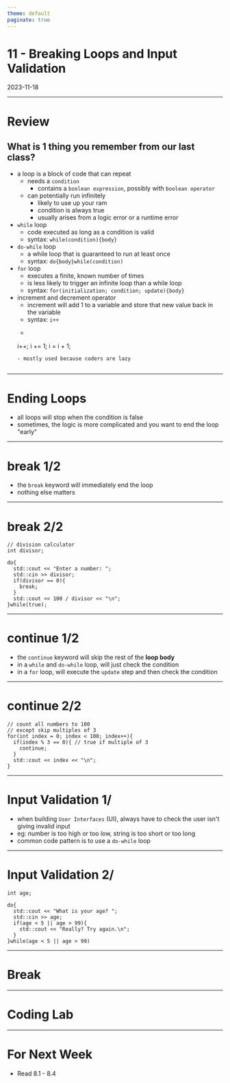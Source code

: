 ```yaml
---
theme: default
paginate: true
---
```


# 11 - Breaking Loops and Input Validation
2023-11-18

---

# Review
## What is 1 thing you remember from our last class?

- a loop is a block of code that can repeat
  - needs a `condition`
    - contains a `boolean expression`, possibly with `boolean operator`
  - can potentially run infinitely
    - likely to use up your ram
	- condition is always true
	- usually arises from a logic error or a runtime error
- `while` loop
  - code executed as long as a condition is valid
  - syntax: `while(condition){body}`
- `do-while` loop
  - a while loop that is guaranteed to run at least once
  - syntax: `do{body}while(condition)`
- `for` loop
  - executes a finite, known number of times
  - is less likely to trigger an infinite loop than a while loop
  - syntax: `for(initialization; condition; update){body}`
- increment and decrement operator
  - increment will add 1 to a variable and store that new value back in the variable
  - syntax: `i++`
  - ```
  i++;
  i += 1;
  i = i + 1;
  ```
  - mostly used because coders are lazy
  

---

# Ending Loops

- all loops will stop when the condition is false
- sometimes, the logic is more complicated and you want to end the loop "early"

---

# break 1/2

- the `break` keyword will immediately end the loop
- nothing else matters

---

# break 2/2

```
// division calculator
int divisor;

do{
  std::cout << "Enter a number: ";
  std::cin >> divisor;
  if(divisor == 0){
	break;
  }
  std::cout << 100 / divisor << "\n";
}while(true);
```

---

# continue 1/2

- the `continue` keyword will skip the rest of the **loop body**
- in a `while` and `do-while` loop, will just check the condition
- in a `for` loop, will execute the `update` step and then check the condition

---

# continue 2/2

```
// count all numbers to 100
// except skip multiples of 3
for(int index = 0; index < 100; index++){
  if(index % 3 == 0){ // true if multiple of 3
    continue;
  }
  std::cout << index << "\n";
}
```

---

# Input Validation 1/

- when building `User Interfaces` (UI), always have to check the user isn't giving invalid input
- eg: number is too high or too low, string is too short or too long
- common code pattern is to use a `do-while` loop

---

# Input Validation 2/

```
int age;

do{
  std::cout << "What is your age? ";
  std::cin >> age;
  if(age < 5 || age > 99){
    std::cout << "Really? Try again.\n";
  }
}while(age < 5 || age > 99)
```

---

# Break

---

# Coding Lab

---

# For Next Week

- Read 8.1 - 8.4
